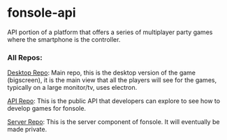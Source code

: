 # fonsole-api
API portion of a platform that offers a series of multiplayer party games where the smartphone is the controller.

### All Repos:
[Desktop Repo](https://github.com/darklordabc/fonsole-desktop): Main repo, this is the desktop version of the game (bigscreen), it is the main view that all the players will see for the games, typically on a large monitor/tv, uses electron. 

[API Repo](https://github.com/darklordabc/fonsole-api): This is the public API that developers can explore to see how to develop games for fonsole.

[Server Repo](https://github.com/darklordabc/fonsole-server): This is the server component of fonsole. It will eventually be made private.


